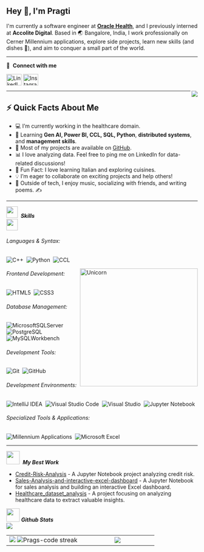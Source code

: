 <h2>Hey 👋, I'm Pragti</h2>
<p>
I'm currently a software engineer at <strong><a href="https://www.oracle.com/in/health/">Oracle Health</a></strong>, and I previously interned at <strong>Accolite Digital</strong>. Based in 🌏 Bangalore, India, I work professionally on Cerner Millennium applications, explore side projects, learn new skills (and dishes 🍳), and aim to conquer a small part of the world.
</p>

---

🔗 &nbsp;**Connect with me**  
<p align="left">
<a href="https://www.linkedin.com/in/pragatijha/" target="blank"><img align="center" src="https://raw.githubusercontent.com/rahuldkjain/github-profile-readme-generator/master/src/images/icons/Social/linked-in-alt.svg" alt="LinkedIn" height="30" width="40" /></a>
<a href="https://www.instagram.com/_._pragatijha/" target="blank"><img align="center" src="https://raw.githubusercontent.com/rahuldkjain/github-profile-readme-generator/master/src/images/icons/Social/instagram.svg" alt="Instagram" height="30" width="40" /></a>
</p>

<img align="right" src="https://media.giphy.com/media/Ll22OhMLAlVDb8UQWe/giphy.gif" />

---

<h2>⚡ Quick Facts About Me</h2>
<ul>
<li>💻 I’m currently working in the healthcare domain.</li>
<li>📖 Learning <strong>Gen AI, Power BI, CCL, SQL, Python</strong>, <strong>distributed systems</strong>, and <strong>management skills</strong>.</li>
<li>🌟 Most of my projects are available on <a href="https://github.com/Prags-code">GitHub</a>.</li>
<li>📊 I love analyzing data. Feel free to ping me on LinkedIn for data-related discussions!</li>
<li>🎉 Fun Fact: I love learning Italian and exploring cuisines.</li>
<li>💡 I’m eager to collaborate on exciting projects and help others!</li>
<li>🎵 Outside of tech, I enjoy music, socializing with friends, and writing poems. ✍️</li>
</ul>

---

<img src="https://media2.giphy.com/media/QssGEmpkyEOhBCb7e1/giphy.gif" width="30">&nbsp; ***Skills***  
<img src="https://media.giphy.com/media/bDR8BPB0ZO8mfcbNkB/giphy.gif" width="30">

###### Languages & Syntax:
![C++](https://img.shields.io/badge/c++-%2300599C.svg?style=for-the-badge&logo=c%2B%2B&logoColor=white)&nbsp;
![Python](https://img.shields.io/badge/python-3670A0?style=for-the-badge&logo=python&logoColor=ffdd54)&nbsp;
![CCL](https://img.shields.io/badge/CCL-%23326CE5.svg?style=for-the-badge&logo=databricks&logoColor=white)&nbsp;

<img align="right" width=310px alt="Unicorn" src="https://media.giphy.com/media/xT9IgzoKnwFNmISR8I/giphy.gif"/>

###### Frontend Development:
![HTML5](https://img.shields.io/badge/html5-%23E34F26.svg?style=for-the-badge&logo=html5&logoColor=white)&nbsp;
![CSS3](https://img.shields.io/badge/css3-%231572B6.svg?style=for-the-badge&logo=css3&logoColor=white)&nbsp;

###### Database Management:
![MicrosoftSQLServer](https://img.shields.io/badge/Microsoft%20SQL%20Server-CC2927?style=for-the-badge&logo=microsoft%20sql%20server&logoColor=white)&nbsp;
![PostgreSQL](https://img.shields.io/badge/PostgreSQL-316192?style=for-the-badge&logo=postgresql&logoColor=white)&nbsp;
![MySQLWorkbench](https://img.shields.io/badge/MySQL%20Workbench-4479A1?style=for-the-badge&logo=mysql&logoColor=white)&nbsp;

###### Development Tools:
![Git](https://img.shields.io/badge/GIT-E44C30?style=for-the-badge&logo=git&logoColor=white)&nbsp;
![GitHub](https://img.shields.io/badge/github-%23121011.svg?style=for-the-badge&logo=github&logoColor=white)&nbsp;

###### Development Environments:
![IntelliJ IDEA](https://img.shields.io/badge/IntelliJIDEA-000000.svg?style=for-the-badge&logo=intellij-idea&logoColor=white)&nbsp;
![Visual Studio Code](https://img.shields.io/badge/Visual%20Studio%20Code-0078d7.svg?style=for-the-badge&logo=visual-studio-code&logoColor=white)&nbsp;
![Visual Studio](https://img.shields.io/badge/Visual%20Studio-5C2D91.svg?style=for-the-badge&logo=visual-studio&logoColor=white)&nbsp;
![Jupyter Notebook](https://img.shields.io/badge/Jupyter-FA6E3A?style=for-the-badge&logo=jupyter&logoColor=white)&nbsp;

###### Specialized Tools & Applications:
![Millennium Applications](https://img.shields.io/badge/Millennium%20Applications-4285F4?style=for-the-badge&logo=oracle&logoColor=white)&nbsp;
![Microsoft Excel](https://img.shields.io/badge/Microsoft%20Excel-217346?style=for-the-badge&logo=microsoft-excel&logoColor=white)&nbsp;

---

<img src="https://media.giphy.com/media/XbxZ41fWLeRECPsGIJ/giphy.gif" width="35">&nbsp; ***My Best Work***

- [Credit-Risk-Analysis](https://github.com/Prags-code/Credit-Risk-Analysis) - A Jupyter Notebook project analyzing credit risk.
- [Sales-Analysis-and-interactive-excel-dashboard](https://github.com/Prags-code/Sales-Analysis-and-interactive-excel-dashboard) - A Jupyter Notebook for sales analysis and building an interactive Excel dashboard.
- [Healthcare_dataset_analysis](https://github.com/Prags-code/Healthcare_dataset_analysis) - A project focusing on analyzing healthcare data to extract valuable insights.

<!-- Github Stats -->
<img src="https://media.giphy.com/media/iY8CRBdQXODJSCERIr/giphy.gif" width="35">&nbsp;***Github Stats***  
<img src="https://user-images.githubusercontent.com/73097560/115834477-dbab4500-a447-11eb-908a-139a6edaec5c.gif">
<br>
<p align="center">
<table align="center">
<tr>
<td width="50%" align="center">
    <img src="https://github-readme-stats.vercel.app/api?username=Prags-code&theme=nightowl&show_icons=true&count_private=true" />
    <img src="https://github-readme-streak-stats.herokuapp.com/?user=Prags-code&theme=nightowl&hide_border=false" alt="Prags-code streak" />
</td>
<td width="50%" align="center">
    <img src="https://github-readme-stats.anuraghazra1.vercel.app/api/top-langs/?username=Prags-code&theme=nightowl&hide_border=false&langs_count=10"/>
</td>
</tr>
</table>
</p>
<br>
